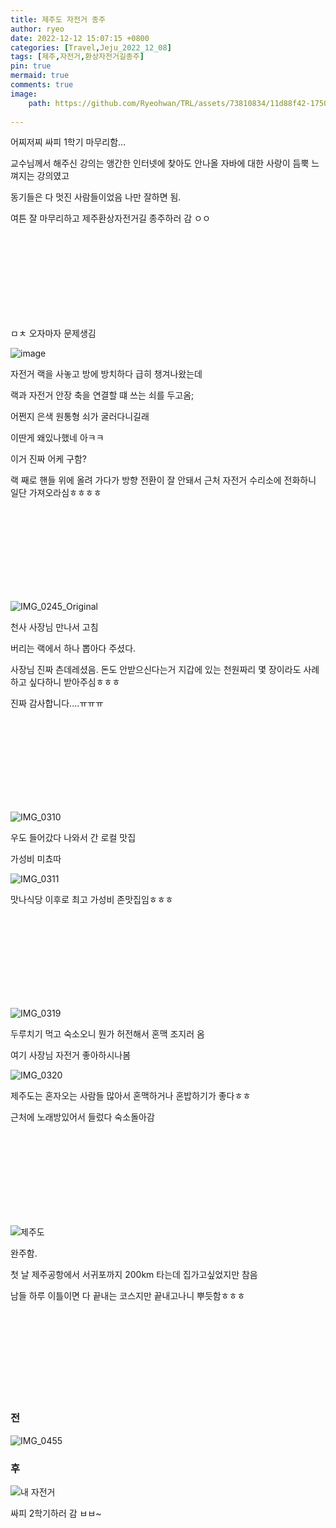 ```yaml
---
title: 제주도 자전거 종주
author: ryeo
date: 2022-12-12 15:07:15 +0800
categories: [Travel,Jeju_2022_12_08]
tags: [제주,자전거,환상자전거길종주]
pin: true
mermaid: true
comments: true
image:
    path: https://github.com/Ryeohwan/TRL/assets/73810834/11d88f42-1750-4f28-9540-fb93b59c88b1
    
---
```


어찌저찌 싸피 1학기 마무리함... 

교수님께서 해주신 강의는 앵간한 인터넷에 찾아도 안나올 자바에 대한 사랑이 듬뿍 느껴지는 강의였고

동기들은 다 멋진 사람들이었음 나만 잘하면 됨.

여튼 잘 마무리하고 제주환상자전거길 종주하러 감 ㅇㅇ

<br>
<br>
<br>
<br>
<br>
<br>
<br>
<br>



ㅁㅊ 오자마자 문제생김

![image](https://github.com/Ryeohwan/TRL/assets/73810834/8713b290-5b77-4e78-aae6-0827f5baf4bc)



자전거 랙을 사놓고 방에 방치하다 급히 챙겨나왔는데

랙과 자전거 안장 축을 연결할 떄 쓰는 쇠를 두고옴;

어쩐지 은색 원통형 쇠가 굴러다니길래

이딴게 왜있나했네 아ㅋㅋ

이거 진짜 어케 구함?

랙 째로 핸들 위에 올려 가다가 방향 전환이 잘 안돼서 근처 자전거 수리소에 전화하니 일단 가져오라심ㅎㅎㅎㅎ

<br>
<br>
<br>
<br>
<br>
<br>
<br>
<br>

![IMG_0245_Original](https://github.com/Ryeohwan/TRL/assets/73810834/bf022be6-0912-4c58-98f1-86bac60000ae)

천사 사장님 만나서 고침

버리는 랙에서 하나 뽑아다 주셨다.

사장님 진짜 츤데레셨음. 돈도 안받으신다는거 지갑에 있는 천원짜리 몇 장이라도 사례하고 싶다하니 받아주심ㅎㅎㅎ

진짜 감사합니다....ㅠㅠㅠ

<br>
<br>
<br>
<br>
<br>
<br>
<br>
<br>

![IMG_0310](https://github.com/Ryeohwan/TRL/assets/73810834/e0c3a582-62ea-41e2-adf4-2b04413040d9)

우도 들어갔다 나와서 간 로컬 맛집

가성비 미쵸따

![IMG_0311](https://github.com/Ryeohwan/TRL/assets/73810834/8c4fe3ae-8c39-4b7e-b12a-53ae170a7903)

맛나식당 이후로 최고 가성비 존맛집임ㅎㅎㅎ

<br>
<br>
<br>
<br>
<br>
<br>
<br>
<br>



![IMG_0319](https://github.com/Ryeohwan/TRL/assets/73810834/3e753e6d-1c1c-461a-b510-b50b26df254b)

두루치기 먹고 숙소오니 뭔가 허전해서 혼맥 조지러 옴

여기 사장님 자전거 좋아하시나봄

![IMG_0320](https://github.com/Ryeohwan/TRL/assets/73810834/3f0ebebb-d1a7-4688-b662-43ce464bf40d)

제주도는 혼자오는 사람들 많아서 혼맥하거나 혼밥하기가 좋다ㅎㅎ

근처에 노래방있어서 들렀다 숙소돌아감

<br>
<br>
<br>
<br>
<br>
<br>
<br>
<br>


![제주도](https://github.com/Ryeohwan/TRL/assets/73810834/dab0afda-b9af-4e30-9016-0acc336c95fb)

완주함.

첫 날 제주공항에서 서귀포까지 200km 타는데 집가고싶었지만 참음

남들 하루 이틀이면 다 끝내는 코스지만 끝내고나니 뿌듯함ㅎㅎㅎ

<br>
<br>
<br>
<br>
<br>
<br>
<br>
<br>

<h3>전</h3>

![IMG_0455](https://github.com/Ryeohwan/TRL/assets/73810834/4d095530-3f56-4521-9427-5c7beb2b9cc1)

<h3>후</h3>

![내 자전거](https://github.com/Ryeohwan/TRL/assets/73810834/81552262-2122-4260-98ee-528c897fbcac)

싸피 2학기하러 감 ㅂㅂ~
